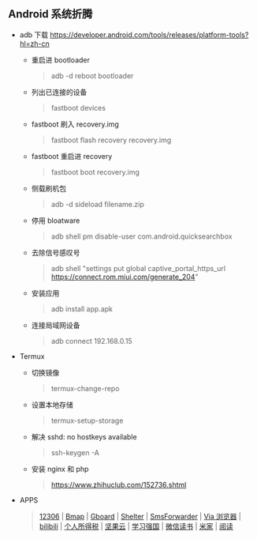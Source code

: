 ## Android 系统折腾

- adb 下载 https://developer.android.com/tools/releases/platform-tools?hl=zh-cn
  - 重启进 bootloader
    > adb -d reboot bootloader
  - 列出已连接的设备
    > fastboot devices
  - fastboot 刷入 recovery.img
    > fastboot flash recovery recovery.img
  - fastboot 重启进 recovery
    > fastboot boot recovery.img
  - 侧载刷机包
    > adb -d sideload filename.zip
  - 停用 bloatware
    > adb shell pm disable-user com.android.quicksearchbox
  - 去除信号感叹号
    > adb shell "settings put global captive_portal_https_url https://connect.rom.miui.com/generate_204"
  - 安装应用
    > adb install app.apk
  - 连接局域网设备
    > adb connect 192.168.0.15

- Termux
  - 切换镜像
    > termux-change-repo
  - 设置本地存储
    > termux-setup-storage
  - 解决 sshd: no hostkeys available
    > ssh-keygen -A
  - 安装 nginx 和 php
    > https://www.zhihuclub.com/152736.shtml

- APPS
  > [12306](https://mobile.12306.cn/otsmobile/h5/otsbussiness/downloadapp/downloadapp.html) | [Bmap](http://www.bmaps.cn/) | [Gboard](https://gboard-go.cn.uptodown.com/android) | [Shelter](https://f-droid.org/packages/net.typeblog.shelter/) | [SmsForwarder](https://github.com/pppscn/SmsForwarder/releases) | [Via 浏览器](https://via-browser-fast-and-light-geek-best-choice.cn.uptodown.com/android) | [bilibili](https://com-bilibili-app-in.cn.uptodown.com/android) | [个人所得税](https://etax.chinatax.gov.cn/download/its.apk) | [坚果云](https://sj.qq.com/appdetail/nutstore.android?from_wxz=1) | [学习强国](https://h5.xuexi.cn/page/download.html) | [微信读书](https://weread.qq.com/web/redirect?from=NavBar) | [米家](https://g.home.mi.com/views/download-mihome.html) | [阅读](https://github.com/gedoor/legado/releases)
